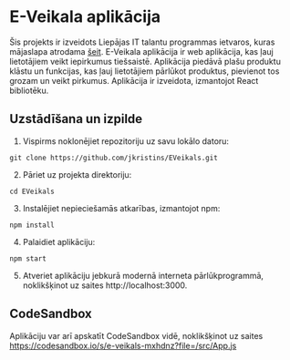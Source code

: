 # E-Veikala aplikācija

Šis projekts ir izveidots Liepājas IT talantu programmas ietvaros, kuras mājaslapa atrodama [šeit](https://www.digip.lv/liepajas-talanti). E-Veikala aplikācija ir web aplikācija, kas ļauj lietotājiem veikt iepirkumus tiešsaistē. Aplikācija piedāvā plašu produktu klāstu un funkcijas, kas ļauj lietotājiem pārlūkot produktus, pievienot tos grozam un veikt pirkumus. Aplikācija ir izveidota, izmantojot React bibliotēku.

## Uzstādīšana un izpilde

1. Vispirms noklonējiet repozitoriju uz savu lokālo datoru:

```shell
git clone https://github.com/jkristins/EVeikals.git
```

2. Pāriet uz projekta direktoriju:

```shell
cd EVeikals
```

3. Instalējiet nepieciešamās atkarības, izmantojot npm:

```shell
npm install
```

4. Palaidiet aplikāciju:

```shell
npm start
```

5. Atveriet aplikāciju jebkurā modernā interneta pārlūkprogrammā, noklikšķinot uz saites http://localhost:3000.

## CodeSandbox

Aplikāciju var arī apskatīt CodeSandbox vidē, noklikšķinot uz saites https://codesandbox.io/s/e-veikals-mxhdnz?file=/src/App.js
